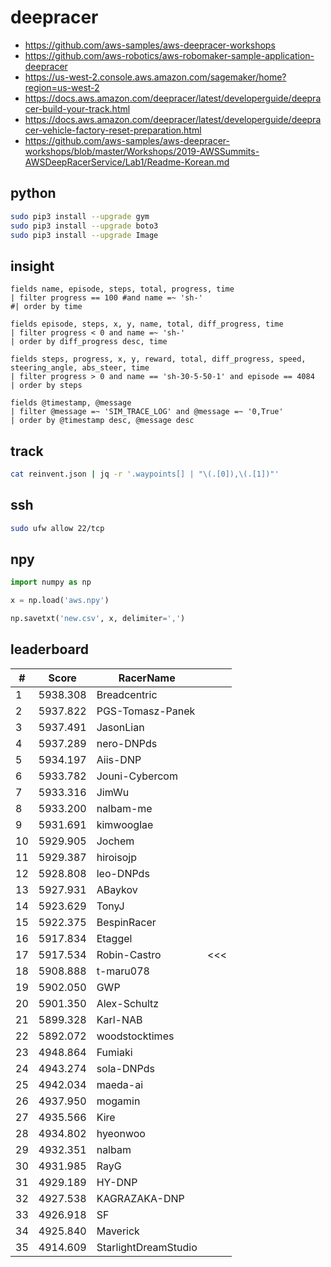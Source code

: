 # deepracer

* <https://github.com/aws-samples/aws-deepracer-workshops>
* <https://github.com/aws-robotics/aws-robomaker-sample-application-deepracer>
* <https://us-west-2.console.aws.amazon.com/sagemaker/home?region=us-west-2>
* <https://docs.aws.amazon.com/deepracer/latest/developerguide/deepracer-build-your-track.html>
* <https://docs.aws.amazon.com/deepracer/latest/developerguide/deepracer-vehicle-factory-reset-preparation.html>
* <https://github.com/aws-samples/aws-deepracer-workshops/blob/master/Workshops/2019-AWSSummits-AWSDeepRacerService/Lab1/Readme-Korean.md>

## python

```bash
sudo pip3 install --upgrade gym
sudo pip3 install --upgrade boto3
sudo pip3 install --upgrade Image
```

## insight

```
fields name, episode, steps, total, progress, time
| filter progress == 100 #and name =~ 'sh-'
#| order by time

fields episode, steps, x, y, name, total, diff_progress, time
| filter progress < 0 and name =~ 'sh-'
| order by diff_progress desc, time

fields steps, progress, x, y, reward, total, diff_progress, speed, steering_angle, abs_steer, time
| filter progress > 0 and name == 'sh-30-5-50-1' and episode == 4084
| order by steps

fields @timestamp, @message
| filter @message =~ 'SIM_TRACE_LOG' and @message =~ '0,True'
| order by @timestamp desc, @message desc
```

## track

```bash
cat reinvent.json | jq -r '.waypoints[] | "\(.[0]),\(.[1])"'
```

## ssh

```bash
sudo ufw allow 22/tcp
```

## npy

```python
import numpy as np

x = np.load('aws.npy')

np.savetxt('new.csv', x, delimiter=',')
```

## leaderboard

<!-- leaderboard -->
| # | Score | RacerName |   |
| - | ----- | --------- | - |
| 1 | 5938.308 | Breadcentric | |
| 2 | 5937.822 | PGS-Tomasz-Panek | |
| 3 | 5937.491 | JasonLian | |
| 4 | 5937.289 | nero-DNPds | |
| 5 | 5934.197 | Aiis-DNP | |
| 6 | 5933.782 | Jouni-Cybercom | |
| 7 | 5933.316 | JimWu | |
| 8 | 5933.200 | nalbam-me | |
| 9 | 5931.691 | kimwooglae | |
| 10 | 5929.905 | Jochem | |
| 11 | 5929.387 | hiroisojp | |
| 12 | 5928.808 | leo-DNPds | |
| 13 | 5927.931 | ABaykov | |
| 14 | 5923.629 | TonyJ | |
| 15 | 5922.375 | BespinRacer | |
| 16 | 5917.834 | Etaggel | |
| 17 | 5917.534 | Robin-Castro | <<< |
| 18 | 5908.888 | t-maru078 | |
| 19 | 5902.050 | GWP | |
| 20 | 5901.350 | Alex-Schultz | |
| 21 | 5899.328 | Karl-NAB | |
| 22 | 5892.072 | woodstocktimes | |
| 23 | 4948.864 | Fumiaki | |
| 24 | 4943.274 | sola-DNPds | |
| 25 | 4942.034 | maeda-ai | |
| 26 | 4937.950 | mogamin | |
| 27 | 4935.566 | Kire | |
| 28 | 4934.802 | hyeonwoo | |
| 29 | 4932.351 | nalbam | |
| 30 | 4931.985 | RayG | |
| 31 | 4929.189 | HY-DNP | |
| 32 | 4927.538 | KAGRAZAKA-DNP | |
| 33 | 4926.918 | SF | |
| 34 | 4925.840 | Maverick | |
| 35 | 4914.609 | StarlightDreamStudio | |
